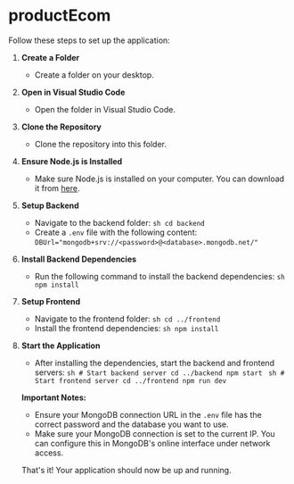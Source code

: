 # productEcom

Follow these steps to set up the application:

1. **Create a Folder**
   - Create a folder on your desktop.
     
2. **Open in Visual Studio Code**
   - Open the folder in Visual Studio Code.
        
3. **Clone the Repository**
   - Clone the repository into this folder.
     
4. **Ensure Node.js is Installed**
   - Make sure Node.js is installed on your computer. You can download it from [here](https://nodejs.org/).
     
5. **Setup Backend**
   - Navigate to the backend folder: ```sh cd backend ```
   - Create a `.env` file with the following content: ``` DBUrl="mongodb+srv://<password>@<database>.mongodb.net/" ```
     
6. **Install Backend Dependencies**
   - Run the following command to install the backend dependencies: ```sh npm install ```
     
7. **Setup Frontend**
   - Navigate to the frontend folder: ```sh cd ../frontend ```
   - Install the frontend dependencies: ```sh npm install ```
  
8. **Start the Application**
   - After installing the dependencies, start the backend and frontend servers: ```sh # Start backend server cd ../backend npm start ``` ```sh # Start frontend server cd ../frontend npm run dev ```
  
   **Important Notes:**
    - Ensure your MongoDB connection URL in the `.env` file has the correct password and the database you want to use.
    - Make sure your MongoDB connection is set to the current IP. You can configure this in MongoDB's online interface under network access.
  
   That's it! Your application should now be up and running.
